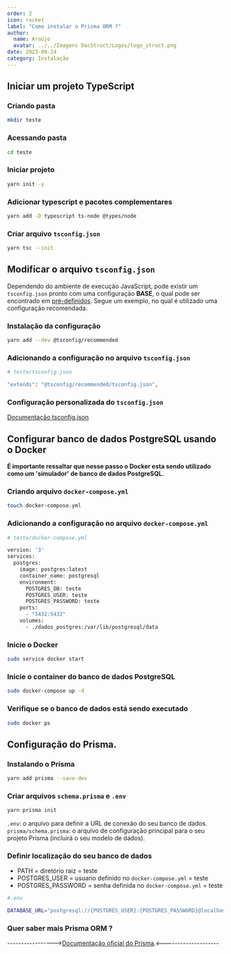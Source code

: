 ```yaml
---
order: 2
icon: rocket
label: "Como instalar o Prisma ORM ?"
author:
  name: Araújo
  avatar: ../../Imagens DocStruct/Logos/logo_struct.png
date: 2023-09-24
category: Instalação
---
```


## Iniciar um projeto TypeScript

### Criando pasta

```bash
mkdir teste 
```

### Acessando pasta

```bash
cd teste 
```

### Iniciar projeto

```bash
yarn init -y
```

### Adicionar typescript e pacotes complementares

```bash
yarn add -D typescript ts-node @types/node
```

### Criar arquivo `tsconfig.json`

```bash
yarn tsc --init
```

## Modificar o arquivo `tsconfig.json`

Dependendo do ambiente de execução JavaScript, pode existir um `tsconfig.json` pronto com uma configuração **BASE**, o qual pode ser encontrado em [pré-definidos](https://github.com/tsconfig/bases). Segue um exemplo, no qual é utilizado uma configuração recomendada.

### Instalação da configuração

```bash
yarn add --dev @tsconfig/recommended
```

### Adicionando a configuração no arquivo `tsconfig.json`

```bash
# teste/tsconfig.json

"extends": "@tsconfig/recommended/tsconfig.json",
```

### Configuração personalizada do `tsconfig.json`

[Documentação tsconfig.json](https://www.typescriptlang.org/docs/handbook/tsconfig-json.html)

## Configurar banco de dados PostgreSQL usando o Docker

**É importante ressaltar que nesse passo o Docker esta sendo utilizado como um 'simulador' 
de banco de dados PostgreSQL.**

### Criando arquivo `docker-compose.yml`

```bash
touch docker-compose.yml
```

### Adicionando a configuração no arquivo `docker-compose.yml`

```bash
# teste/docker-compose.yml

version: '3'
services:
  postgres:
    image: postgres:latest
    container_name: postgresql
    environment:
      POSTGRES_DB: teste
      POSTGRES_USER: teste
      POSTGRES_PASSWORD: teste
    ports:
      - "5432:5432"
    volumes:
      - ./dados_postgres:/var/lib/postgresql/data
```

### Inicie o Docker

```bash
sudo service docker start
```

### Inicie o container do banco de dados PostgreSQL

```bash
sudo docker-compose up -d
```

### Verifique se o banco de dados está sendo executado

```bash
sudo docker ps
```

## Configuração do Prisma.

### Instalando o Prisma

```bash
yarn add prisma --save-dev
```

### Criar arquivos `schema.prisma` e `.env`

```bash
yarn prisma init
```

`.env`: o arquivo para definir a URL de conexão do seu banco de dados.
`prisma/schema.prisma`: o arquivo de configuração principal para o seu projeto Prisma (incluirá o seu modelo de dados).

### Definir localização do seu banco de dados
 
- PATH = diretório raiz = teste
- POSTGRES_USER = usuario definido no `docker-compose.yml` = teste
- POSTGRES_PASSWORD = senha definida no `docker-compose.yml` = teste

```bash
#.env

DATABASE_URL="postgresql://{POSTGRES_USER}:{POSTGRES_PASSWORD}@localhost:5432/{PATH}?schema=public"
```

### Quer saber mais Prisma ORM ?

----------------->[Documentação oficial do Prisma](https://www.prisma.io/docs).<--------------------